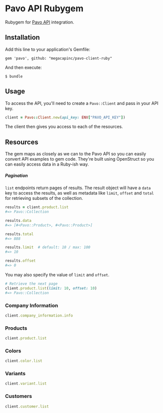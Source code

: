 # Pavo API Rubygem

Rubygem for [Pavo API](https://developers.omspavo.com/) integration.

## Installation

Add this line to your application's Gemfile:

    gem 'pavo', github: "megacapinc/pavo-client-ruby"

And then execute:

    $ bundle

## Usage

To access the API, you'll need to create a `Pavo::Client` and pass in your API key.

```ruby
client = Pavo::Client.new(api_key: ENV["PAVO_API_KEY"])
```

The client then gives you access to each of the resources.

## Resources

The gem maps as closely as we can to the Pavo API so you can easily convert API examples to gem code. They're built using OpenStruct so you can easily access data in a Ruby-ish way.

##### Pagination

 `list` endpoints return pages of results. The result object will have a `data` key to access the results, as well as metadata like `limit`, `offset` and `total` for retrieving subsets of the collection.
 
```ruby
results = client.product.list
#=> Pavo::Collection

results.data
#=> [#<Pavo::Product>, #<Pavo::Product>]

results.total
#=> 888

results.limit  # default: 10 / max: 100
#=> 10

results.offset
#=> 0
```
 
You may also specify the value of `limit` and `offset`.

```ruby
# Retrieve the next page
client.product.list(limit: 10, offset: 10)
#=> Pavo::Collection
```

### Company Information

```ruby
client.company_information.info
```

### Products

```ruby
client.product.list
```

### Colors

```ruby
client.color.list
```

### Variants

```ruby
client.variant.list
```

### Customers

```ruby
client.customer.list
```
